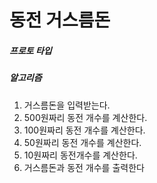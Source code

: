 # 동전 거스름돈
##### 프로토 타입

##### 알고리즘
1. 거스름돈을 입력받는다.
2. 500원짜리 동전 개수를 계산한다.
3. 100원짜리 동전 개수를 계산한다.
4. 50원짜리 동전 개수를 계산한다.
5. 10원짜리 동전개수를 계산한다.
6. 거스름돈과 동전 개수를 출력한다
